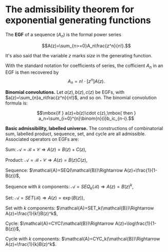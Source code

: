 # The admissibility theorem for exponential generating functions

The **EGF** of a sequence $(A_n)$ is the formal power series

$$A(z)=\sum_{n>=0}A_n\frac{z^n}{n!}.$$

It's also said that the variable $z$ marks $\textit{size}$ in the generating function.

With the standard notation for coefficients of series, the cofficient $A_n$ in an EGF is then recovered by
$$A_n=n!\cdot[z^n]A(z).$$

**Binomial convolutions.** Let $a(z), b(z), c(z)$ be EGFs, with $a(z)=\sum_{n}a_n\frac{z^n}{n!}$, and so on. The binomial convolution formula is:

$$\mbox{if } a(z)=b(z)\cdot c(z),\mbox{ then } a_n=\sum_{i=0}^{n}\binom{n}{i}b_ic_{n-i}.$$


**Basic admissibility, labelled universe.** The constructions of combinatorial sum,  labelled product, sequence, set, and cycle are all admissible. Associated operators on EGFs are:

Sum:  $\mathcal{A}=\mathcal{B}+\mathcal{C}\Rightarrow A(z)=B(z)+C(z)$,

Product: $\mathcal{A}=\mathcal{B}\star\mathcal{C}\Rightarrow A(z)=B(z)C(z)$,

Sequence: $\mathcal{A}=SEQ(\mathcal{B})\Rightarrow A(z)=\frac{1}{1-B(z)}$,

Sequence with $k$ components: $\mathcal{A}=SEQ_k(\mathcal{B})\Rightarrow A(z)=B(z)^k$,

Set: $\mathcal{A}=SET(\mathcal{B})\Rightarrow A(z)=\exp(B(z))$,

Set with $k$ components: $\mathcal{A}=SET_k(\mathcal{B})\Rightarrow A(z)=\frac{1}{k!}B(z)^k$,

Cycle: $\mathcal{A}=CYC(\mathcal{B})\Rightarrow A(z)=\log\frac{1}{1-B(z)}$,

Cycle with $k$ components: $\mathcal{A}=CYC_k(\mathcal{B})\Rightarrow A(z)=\frac{1}{k}B(z)^k$.


